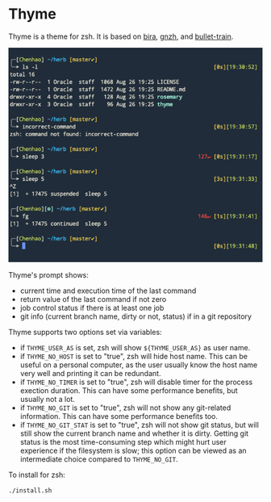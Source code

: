 # Thyme

Thyme is a theme for zsh. It is based on [bira](https://github.com/ohmyzsh/ohmyzsh/blob/master/themes/bira.zsh-theme), [gnzh](https://github.com/ohmyzsh/ohmyzsh/blob/master/themes/gnzh.zsh-theme), and [bullet-train](https://github.com/caiogondim/bullet-train.zsh/blob/master/bullet-train.zsh-theme).

![thyme-screenshot](img/thyme-screenshot.png)

Thyme's prompt shows:

- current time and execution time of the last command
- return value of the last command if not zero
- job control status if there is at least one job
- git info (current branch name, dirty or not, status) if in a git repository

Thyme supports two options set via variables:

- if `THYME_USER_AS` is set, zsh will show `${THYME_USER_AS}` as user name.
- if `THYME_NO_HOST` is set to "true", zsh will hide host name. This can be useful on a personal computer, as the user usually know the host name very well and printing it can be redundant.
- if `THYME_NO_TIMER` is set to "true", zsh will disable timer for the process exection duration. This can have some performance benefits, but usually not a lot.
- if `THYME_NO_GIT` is set to "true", zsh will not show any git-related information. This can have some performance benefits too.
- if `THYME_NO_GIT_STAT` is set to "true", zsh will not show git status, but will still show the current branch name and whether it is dirty. Getting git status is the most time-consuming step which might hurt user experience if the filesystem is slow; this option can be viewed as an intermediate choice compared to `THYME_NO_GIT`.

To install for zsh:

```shell
./install.sh
```

